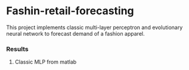 # Fashin-retail-forecasting
This project implements classic multi-layer perceptron and evolutionary neural network to forecast demand of a fashion apparel.

### Results

1) Classic MLP from matlab

